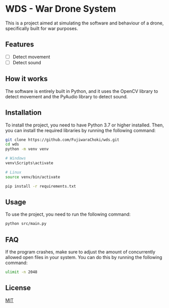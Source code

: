 # WDS - War Drone System

This is a project aimed at simulating the software and behaviour of a drone, specifically built for war purposes.

## Features

- [ ] Detect movement
- [ ] Detect sound

## How it works

The software is entirely built in Python, and it uses the OpenCV library to detect movement and the PyAudio library to detect sound.

## Installation

To install the project, you need to have Python 3.7 or higher installed. Then, you can install the required libraries by running the following command:

```bash
git clone https://github.com/FujiwaraChoki/wds.git
cd wds
python -m venv venv

# Windows
venv\Scripts\activate

# Linux
source venv/bin/activate

pip install -r requirements.txt
```

## Usage

To use the project, you need to run the following command:

```bash
python src/main.py
```

## FAQ

If the program crashes, make sure to adjust the amount of concurrently allowed open files in your system. You can do this by running the following command:

```bash
ulimit -n 2048
```

## License

[MIT](https://choosealicense.com/licenses/mit/)

